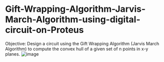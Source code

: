 # Gift-Wrapping-Algorithm-Jarvis-March-Algorithm-using-digital-circuit-on-Proteus
Objective: Design a circuit using the Gift Wrapping Algorithm (Jarvis March Algorithm) to compute the convex hull of a given set of n points in x-y planes.
![image](https://github.com/aryanpandeyece22/Gift-Wrapping-Algorithm-Jarvis-March-Algorithm-using-digital-circuit-on-Proteus/assets/167033652/ccaa2b4e-d52d-4cfc-a825-cebe74614dcc)
